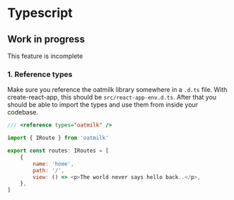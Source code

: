 # Typescript

## Work in progress

This feature is incomplete

### 1. Reference types

Make sure you reference the oatmilk library somewhere in a `.d.ts` file. With create-react-app, this should be `src/react-app-env.d.ts`. After that you should be able to import the types and use them from inside your codebase.

```js react-app-env.d.ts
/// <reference types="oatmilk" />
```

```js routes.tsx
import { IRoute } from 'oatmilk'

export const routes: IRoutes = [
    {
        name: 'home',
        path: '/',
        view: () => <p>The world never says hello back..</p>,
    },
]
```
